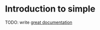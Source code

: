 # Introduction to simple

TODO: write [great documentation](http://jacobian.org/writing/great-documentation/what-to-write/)
